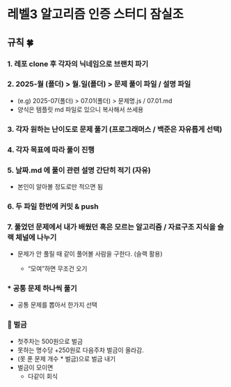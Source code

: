 # 레벨3 알고리즘 인증 스터디 잠실조

## 규칙 🍀

### 1. 레포 clone 후 각자의 닉네임으로 브랜치 파기

### 2. 2025-월 (폴더) > 월.일(폴더) > 문제 풀이 파일 / 설명 파일

- (e.g) 2025-07(폴더) > 07.01(폴더) > 문제명.js / 07.01.md
- 양식은 템플릿 md 파일로 있으니 복사해서 쓰세용

### 3. 각자 원하는 난이도로 문제 풀기 (프로그래머스 / 백준은 자유롭게 선택)

### 4. 각자 목표에 따라 풀이 진행

### 5. 날짜.md 에 풀이 관련 설명 간단히 적기 (자유)

- 본인이 알아볼 정도로만 적으면 됨

### 6. 두 파일 한번에 커밋 & push

### 7. 풀었던 문제에서 내가 배웠던 혹은 모르는 알고리즘 / 자료구조 지식을 슬랙 체널에 나누기

- 문제가 안 풀릴 때 같이 풀어볼 사람을 구한다. (슬랙 활용)

  - “모여”하면 무조건 오기

### \* 공통 문제 하나씩 풀기

- 공통 문제를 뽑아서 한가지 선택

### 🔽 벌금

- 첫주차는 500원으로 벌금
- 못하는 명수당 +250원로 다음주차 벌금이 올라감.
- (못 푼 문제 개수 * 벌금)으로 벌금 내기
- 벌금이 모이면
  - 다같이 회식
